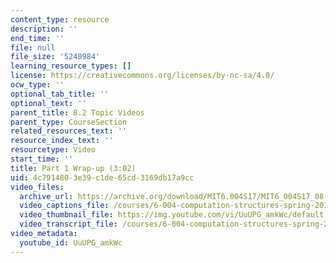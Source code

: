 ```yaml
---
content_type: resource
description: ''
end_time: ''
file: null
file_size: '5248984'
learning_resource_types: []
license: https://creativecommons.org/licenses/by-nc-sa/4.0/
ocw_type: ''
optional_tab_title: ''
optional_text: ''
parent_title: 8.2 Topic Videos
parent_type: CourseSection
related_resources_text: ''
resource_index_text: ''
resourcetype: Video
start_time: ''
title: Part 1 Wrap-up (3:02)
uid: 4c791480-3e39-c1de-65cd-3169db17a9cc
video_files:
  archive_url: https://archive.org/download/MIT6.004S17/MIT6_004S17_08-02-06_300k.mp4
  video_captions_file: /courses/6-004-computation-structures-spring-2017/2e5f9438eb0f5731be81d024f6a5c13a_UuUPG_amkWc.vtt
  video_thumbnail_file: https://img.youtube.com/vi/UuUPG_amkWc/default.jpg
  video_transcript_file: /courses/6-004-computation-structures-spring-2017/f941ee3491b9ea8c4c2166b025fe291a_UuUPG_amkWc.pdf
video_metadata:
  youtube_id: UuUPG_amkWc
---
```

